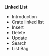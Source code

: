 <b> Linked List </b>
- Introduction
- Crate linked list
- Insert
- Delete
- Update
- Search
- List Bag
